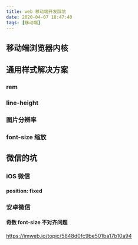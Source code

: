 ```yaml
---
title: web 移动端开发踩坑
date: 2020-04-07 18:47:40
tags: [移动端]
---
```


## 移动端浏览器内核

## 通用样式解决方案

### rem

### line-height

### 图片分辨率

### font-size 缩放

## 微信的坑

### iOS 微信

#### position: fixed

### 安卓微信

#### 奇数 font-size 不对齐问题

<https://imweb.io/topic/5848d0fc9be501ba17b10a94>
